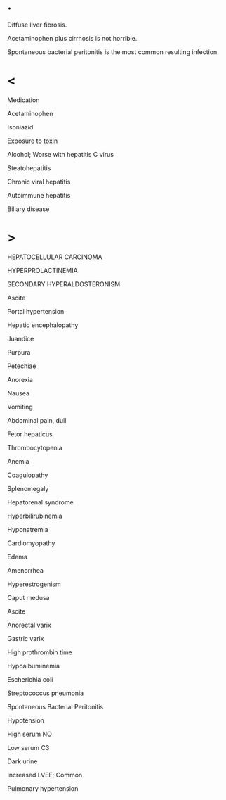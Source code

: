# .

Diffuse liver fibrosis.

Acetaminophen plus cirrhosis is not horrible.

Spontaneous bacterial peritonitis is the most common resulting infection.

# <

Medication

Acetaminophen

Isoniazid

Exposure to toxin

Alcohol; Worse with hepatitis C virus

Steatohepatitis

Chronic viral hepatitis

Autoimmune hepatitis

Biliary disease

# >

HEPATOCELLULAR CARCINOMA

HYPERPROLACTINEMIA

SECONDARY HYPERALDOSTERONISM

Ascite

Portal hypertension

Hepatic encephalopathy

Juandice

Purpura

Petechiae

Anorexia

Nausea

Vomiting

Abdominal pain, dull

Fetor hepaticus

Thrombocytopenia

Anemia

Coagulopathy

Splenomegaly

Hepatorenal syndrome

Hyperbilirubinemia

Hyponatremia

Cardiomyopathy

Edema

Amenorrhea

Hyperestrogenism

Caput medusa

Ascite

Anorectal varix

Gastric varix

High prothrombin time

Hypoalbuminemia

Escherichia coli

Streptococcus pneumonia

Spontaneous Bacterial Peritonitis

Hypotension

High serum NO

Low serum C3

Dark urine

Increased LVEF; Common

Pulmonary hypertension
